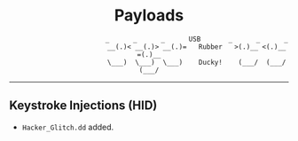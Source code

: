 <div align="center">

# Payloads
```
                        _      _      _      USB       _      _      _
                        __(.)< __(.)> __(.)=   Rubber   >(.)__ <(.)__ =(.)__
                        \___)  \___)  \___)    Ducky!    (___/  (___/  (___/
```

</div>

------

## Keystroke Injections (HID)
- `Hacker_Glitch.dd` added.
